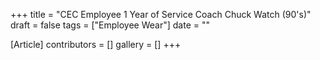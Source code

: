 +++
title = "CEC Employee 1 Year of Service Coach Chuck Watch (90's)"
draft = false
tags = ["Employee Wear"]
date = ""

[Article]
contributors = []
gallery = []
+++